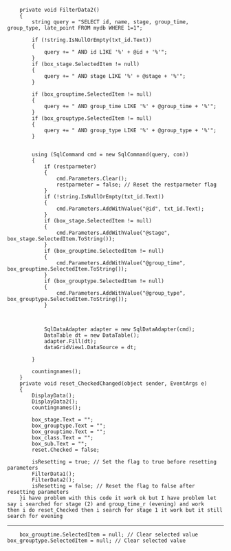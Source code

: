         private void FilterData2()
        {
            string query = "SELECT id, name, stage, group_time, group_type, late_point FROM mydb WHERE 1=1";

            if (!string.IsNullOrEmpty(txt_id.Text))
            {
                query += " AND id LIKE '%' + @id + '%'";
            }
            if (box_stage.SelectedItem != null)
            {
                query += " AND stage LIKE '%' + @stage + '%'";
            }

            if (box_grouptime.SelectedItem != null)
            {
                query += " AND group_time LIKE '%' + @group_time + '%'";
            }
            if (box_grouptype.SelectedItem != null)
            {
                query += " AND group_type LIKE '%' + @group_type + '%'";
            }


            using (SqlCommand cmd = new SqlCommand(query, con))
            {
                if (restparmeter)
                {
                    cmd.Parameters.Clear();
                    restparmeter = false; // Reset the restparmeter flag
                }
                if (!string.IsNullOrEmpty(txt_id.Text))
                {
                    cmd.Parameters.AddWithValue("@id", txt_id.Text);
                }
                if (box_stage.SelectedItem != null)
                {
                    cmd.Parameters.AddWithValue("@stage", box_stage.SelectedItem.ToString());
                }
                if (box_grouptime.SelectedItem != null)
                {
                    cmd.Parameters.AddWithValue("@group_time", box_grouptime.SelectedItem.ToString());
                }
                if (box_grouptype.SelectedItem != null)
                {
                    cmd.Parameters.AddWithValue("@group_type", box_grouptype.SelectedItem.ToString());
                }
             


                SqlDataAdapter adapter = new SqlDataAdapter(cmd);
                DataTable dt = new DataTable();
                adapter.Fill(dt);
                dataGridView1.DataSource = dt;
                
            }

            countingnames();
        }
        private void reset_CheckedChanged(object sender, EventArgs e)
        {
            DisplayData();
            DisplayData2();
            countingnames();

            box_stage.Text = "";
            box_grouptype.Text = "";
            box_grouptime.Text = "";
            box_class.Text = "";
            box_sub.Text = "";
            reset.Checked = false;

            isResetting = true; // Set the flag to true before resetting parameters
            FilterData1();
            FilterData2();
            isResetting = false; // Reset the flag to false after resetting parameters
        }i have problem with this code it work ok but I have problem let say i searched for stage (2) and group_time_r (evening) and work               then i do reset_Checked then i search for stage 1 it work but it still search for evening
--------------------------------------------------------------------------------------


        box_grouptime.SelectedItem = null; // Clear selected value
    box_grouptype.SelectedItem = null; // Clear selected value
